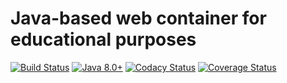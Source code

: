 # Java-based web container for educational purposes
[![Build Status](https://semaphoreci.com/api/v1/alexeyzhulyov/nc_edu_web-container/branches/master/badge.svg)](https://semaphoreci.com/alexeyzhulyov/nc_edu_web-container)
[![Java 8.0+](https://img.shields.io/badge/java-8.0%2b-green.svg)](http://www.oracle.com/technetwork/java/javase/downloads/index.html)
[![Codacy Status](https://api.codacy.com/project/badge/grade/8134ff1e0aca4252b31b96e599d97954)](https://www.codacy.com/app/alexey-zhulyov/nc_edu_web-container)
[![Coverage Status](https://coveralls.io/repos/github/AlexeyZhulyov/nc_edu_web-container/badge.svg?branch=master)](https://coveralls.io/github/AlexeyZhulyov/nc_edu_web-container?branch=master)
